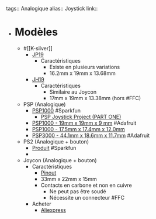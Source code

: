 tags:: Analogique
alias:: Joystick
link::

- # Modèles
	- #[[K-silver]]
		- [JP19](http://www.k-silver.com/e_products/?big_id=49&small_id=27)
			- Caractéristiques
				- Existe en plusieurs variations
				- 16.2mm x 19mm x 13.68mm
		- [JH19](http://www.k-silver.com/html_products/JH19-845.html)
			- Caractéristiques
				- Similaire au Joycon
				- 17mm x 19mm x 13.38mm (hors #FFC)
	- PSP (Analogique)
		- [PSP1000](https://www.sparkfun.com/products/9426) #Sparkfun
			- [PSP Joystick Project (PART ONE)](https://mechail.wordpress.com/2009/04/23/psp-joystick-project-part-one/)
		- [PSP1000 - 19mm x 19mm x 9 mm](https://www.adafruit.com/product/444) #Adafruit
		- [PSP1000 - 17.5mm x 17.4mm x 12.0mm](https://www.adafruit.com/product/2765)
		- [PSP3000 - 44.1mm x 18.6mm x 11.7mm](https://www.adafruit.com/product/3103) #Adafruit
	- PS2 (Analogique + bouton)
		- [Produit](https://www.sparkfun.com/products/9032) #Sparkfun
		-
	- Joycon (Analogique + bouton)
		- Caractéristiques
			- [Pinout](https://bitbuilt.net/forums/index.php?threads/nintendo-switch-joysticks-on-other-consoles.2225/)
			- 33mm x 22mm x 15mm
			- Contacts en carbone et non en cuivre
				- Ne peut pas être soudé
				- Nécessite un connecteur #FFC
		- Acheter
			- [Aliexpress](https://fr.aliexpress.com/item/4001209760173.html)